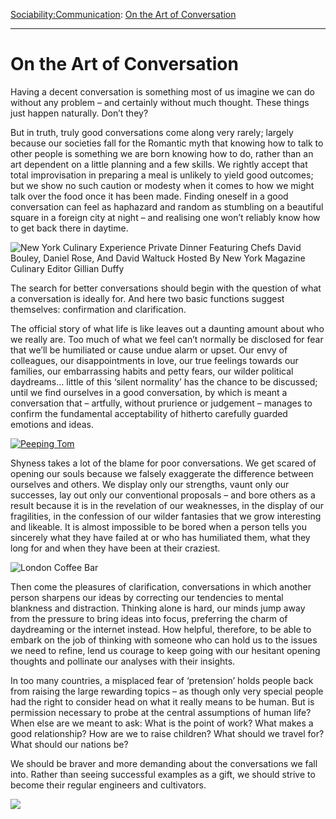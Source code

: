 [Sociability:](https://www.theschooloflife.com/thebookoflife/category/sociability/)[Communication](https://www.theschooloflife.com/thebookoflife/category/sociability/communication/): [On the Art of Conversation](https://www.theschooloflife.com/thebookoflife/why-conversations-are-often-so-boring/)

* * *

# On the Art of Conversation

Having a decent conversation is something most of us imagine we can do without any problem – and certainly without much thought. These things just happen naturally. Don’t they?

But in truth, truly good conversations come along very rarely; largely because our societies fall for the Romantic myth that knowing how to talk to other people is something we are born knowing how to do, rather than an art dependent on a little planning and a few skills. We rightly accept that total improvisation in preparing a meal is unlikely to yield good outcomes; but we show no such caution or modesty when it comes to how we might talk over the food once it has been made. Finding oneself in a good conversation can feel as haphazard and random as stumbling on a beautiful square in a foreign city at night ­– and realising one won’t reliably know how to get back there in daytime.

![New York Culinary Experience Private Dinner Featuring Chefs David Bouley, Daniel Rose, And David Waltuck Hosted By New York Magazine Culinary Editor Gillian Duffy](https://www.theschooloflife.com/thebookoflife/wp-content/uploads/2014/09/483000331.jpg)

The search for better conversations should begin with the question of what a conversation is ideally for. And here two basic functions suggest themselves: confirmation and clarification.

The official story of what life is like leaves out a daunting amount about who we really are. Too much of what we feel can’t normally be disclosed for fear that we’ll be humiliated or cause undue alarm or upset. Our envy of colleagues, our disappointments in love, our true feelings towards our families, our embarrassing habits and petty fears, our wilder political daydreams… little of this ‘silent normality’ has the chance to be discussed; until we find ourselves in a good conversation, by which is meant a conversation that – artfully, without prurience or judgement – manages to confirm the fundamental acceptability of hitherto carefully guarded emotions and ideas.

[![Peeping Tom](https://www.theschooloflife.com/thebookoflife/wp-content/uploads/2014/10/28645111.jpg)](http://www.thebookoflife.org/wp-content/uploads/2014/10/28645111.jpg)

Shyness takes a lot of the blame for poor conversations. We get scared of opening our souls because we falsely exaggerate the difference between ourselves and others. We display only our strengths, vaunt only our successes, lay out only our conventional proposals – and bore others as a result because it is in the revelation of our weaknesses, in the display of our fragilities, in the confession of our wilder fantasies that we grow interesting and likeable. It is almost impossible to be bored when a person tells you sincerely what they have failed at or who has humiliated them, what they long for and when they have been at their craziest.

![London Coffee Bar](https://www.theschooloflife.com/thebookoflife/wp-content/uploads/2014/09/3333684.jpg)

Then come the pleasures of clarification, conversations in which another person sharpens our ideas by correcting our tendencies to mental blankness and distraction. Thinking alone is hard, our minds jump away from the pressure to bring ideas into focus, preferring the charm of daydreaming or the internet instead. How helpful, therefore, to be able to embark on the job of thinking with someone who can hold us to the issues we need to refine, lend us courage to keep going with our hesitant opening thoughts and pollinate our analyses with their insights.

In too many countries, a misplaced fear of ‘pretension’ holds people back from raising the large rewarding topics – as though only very special people had the right to consider head on what it really means to be human. But is permission necessary to probe at the central assumptions of human life? When else are we meant to ask: What is the point of work? What makes a good relationship? How are we to raise children? What should we travel for? What should our nations be?

We should be braver and more demanding about the conversations we fall into. Rather than seeing successful examples as a gift, we should strive to become their regular engineers and cultivators.

[![](https://img.youtube.com/vi/iEg5_MaxFPo/0.jpg)](https://www.youtube.com/embed/iEg5_MaxFPo?ecver=2 '')
